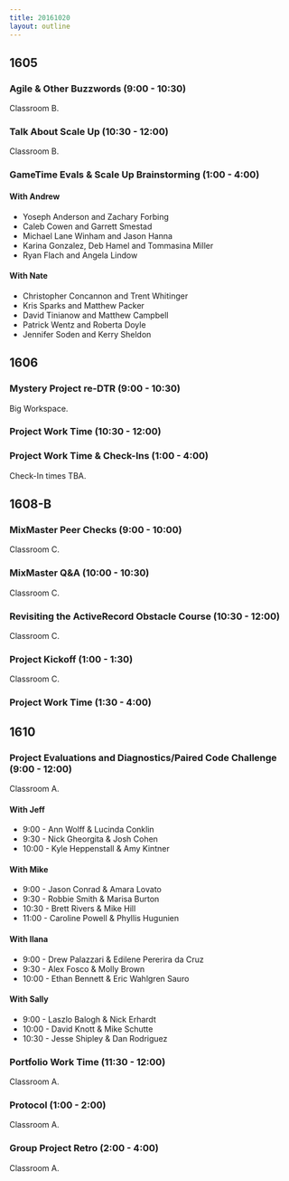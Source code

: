 ```yaml
---
title: 20161020
layout: outline
---
```



## 1605

### Agile & Other Buzzwords (9:00 - 10:30)

Classroom B.

### Talk About Scale Up (10:30 - 12:00)

Classroom B.

### GameTime Evals & Scale Up Brainstorming (1:00 - 4:00)

#### With Andrew

- Yoseph Anderson and Zachary Forbing
- Caleb Cowen and Garrett Smestad
- Michael Lane Winham and Jason Hanna
- Karina Gonzalez, Deb Hamel and Tommasina Miller
- Ryan Flach and Angela Lindow

#### With Nate

- Christopher Concannon and Trent Whitinger
- Kris Sparks and Matthew Packer
- David Tinianow and Matthew Campbell
- Patrick Wentz and Roberta Doyle
- Jennifer Soden and Kerry Sheldon

## 1606

### Mystery Project re-DTR (9:00 - 10:30)

Big Workspace.

### Project Work Time (10:30 - 12:00)

### Project Work Time & Check-Ins (1:00 - 4:00)

Check-In times TBA.


## 1608-B

### MixMaster Peer Checks (9:00 - 10:00)

Classroom C.

### MixMaster Q&A (10:00 - 10:30)

Classroom C.

### Revisiting the ActiveRecord Obstacle Course (10:30 - 12:00)

Classroom C.

### Project Kickoff (1:00 - 1:30)

Classroom C.

### Project Work Time (1:30 - 4:00)


## 1610

### Project Evaluations and Diagnostics/Paired Code Challenge (9:00 - 12:00)

Classroom A.

#### With Jeff
* 9:00  - Ann Wolff & Lucinda Conklin
* 9:30 - Nick Gheorgita & Josh Cohen
* 10:00 - Kyle Heppenstall & Amy Kintner

#### With Mike
* 9:00  - Jason Conrad & Amara Lovato
* 9:30  - Robbie Smith & Marisa Burton
* 10:30 - Brett Rivers & Mike Hill
* 11:00 - Caroline Powell & Phyllis Hugunien 

#### With Ilana
* 9:00  - Drew Palazzari & Edilene Pererira da Cruz
* 9:30  - Alex Fosco & Molly Brown
* 10:00 - Ethan Bennett & Eric Wahlgren Sauro

#### With Sally
* 9:00  - Laszlo Balogh & Nick Erhardt
* 10:00 - David Knott & Mike Schutte
* 10:30 - Jesse Shipley & Dan Rodriguez


### Portfolio Work Time (11:30 - 12:00)

Classroom A.

### Protocol (1:00 - 2:00)

Classroom A.

### Group Project Retro (2:00 - 4:00)

Classroom A.
